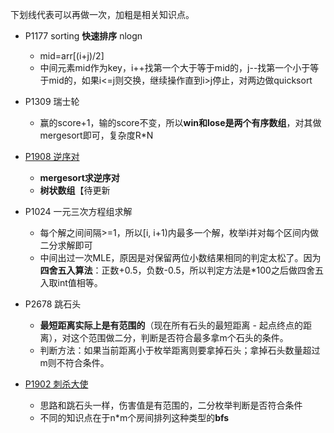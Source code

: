 下划线代表可以再做一次，加粗是相关知识点。

* P1177 sorting **快速排序** nlogn
  * mid=arr[(i+j)/2]
  * 中间元素mid作为key，i++找第一个大于等于mid的，j--找第一个小于等于mid的，如果i<=j则交换，继续操作直到i>j停止，对两边做quicksort
* P1309 瑞士轮
  * 赢的score+1，输的score不变，所以**win和lose是两个有序数组**，对其做mergesort即可，复杂度R*N
* <u>P1908 逆序对</u>
  * **mergesort求逆序对**
  * **树状数组**【待更新
* P1024 一元三次方程组求解
  * 每个解之间间隔>=1，所以[i, i+1)内最多一个解，枚举i并对每个区间内做二分求解即可
  * 中间出过一次MLE，原因是对保留两位小数结果相同的判定太松了。因为**四舍五入算法**：正数+0.5，负数-0.5，所以判定方法是*100之后做四舍五入取int值相等。
* P2678 跳石头
  * **最短距离实际上是有范围的**（现在所有石头的最短距离 - 起点终点的距离），对这个范围做二分，判断是否符合最多拿m个石头的条件。
  * 判断方法：如果当前距离小于枚举距离则要拿掉石头；拿掉石头数量超过m则不符合条件。

* <u>P1902 刺杀大使</u>
  * 思路和跳石头一样，伤害值是有范围的，二分枚举判断是否符合条件
  * 不同的知识点在于n*m个房间排列这种类型的**bfs**